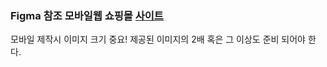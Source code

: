 ### Figma 참조 모바일웹 쇼핑몰 [사이트](https://franz0406.github.io/mobile-shop/)

모바일 제작시 이미지 크기 중요! 제공된 이미지의 2배 혹은 그 이상도 준비 되어야 한다.